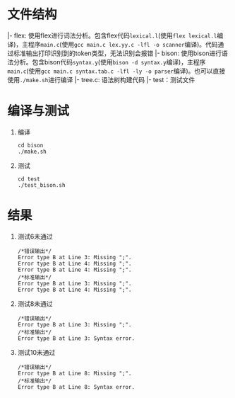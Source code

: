 # 文件结构
|- flex: 使用flex进行词法分析。包含flex代码`lexical.l`(使用`flex lexical.l`编译)，主程序`main.c`(使用`gcc main.c lex.yy.c -lfl -o scanner`编译)。代码通过标准输出打印识别到的token类型，无法识别会报错
|- bison: 使用bison进行语法分析。包含bison代码`syntax.y`(使用`bison -d syntax.y`编译)，主程序`main.c`(使用`gcc main.c syntax.tab.c -lfl -ly -o parser`编译)。也可以直接使用`./make.sh`进行编译
    |- tree.c: 语法树构建代码
|- test：测试文件

# 编译与测试
1. 编译
    ```
    cd bison
    ./make.sh
    ```
2. 测试
    ```
    cd test
    ./test_bison.sh
    ```

# 结果
1. 测试6未通过
    ```
    /*错误输出*/
    Error type B at Line 3: Missing ";".
    Error type B at Line 4: Missing ";".
    Error type B at Line 4: Missing ";".
    /*标准输出*/
    Error type B at Line 3: Missing ";".
    Error type B at Line 4: Missing ";".
    ```
2. 测试8未通过
    ```
    /*错误输出*/
    Error type B at Line 3: Missing ";".
    /*标准输出*/
    Error type B at Line 3: Syntax error.
    ```
3. 测试10未通过
    ```
    /*错误输出*/
    Error type B at Line 8: Missing ";".
    /*标准输出*/
    Error type B at Line 8: Syntax error.
    ```